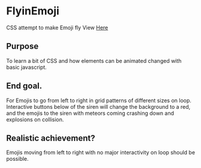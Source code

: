 # FlyinEmoji
CSS attempt to make Emoji fly
View <a href="https://asdalavisa.github.io/FlyinEmoji/"> Here</a>

## Purpose
To learn a bit of CSS and how elements can be animated changed with basic javascript.

## End goal.
For Emojis to go from left to right in grid patterns of different sizes on loop.
Interactive buttons below of the siren will change the background to a red, and the emojis to the siren with meteors coming crashing down and explosions on collision.

## Realistic achievement?
Emojis moving from left to right with no major interactivity on loop should be possible.
